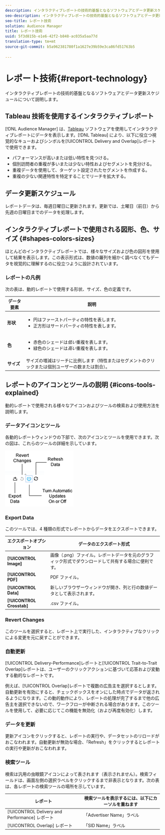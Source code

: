 ```yaml
---
description: インタラクティブレポートの技術的基盤となるソフトウェアとデータ更新スケジュールについて説明します。
seo-description: インタラクティブレポートの技術的基盤となるソフトウェアとデータ更新スケジュールについて説明します。
seo-title: レポート技術
solution: Audience Manager
title: レポート技術
uuid: 5f3d815b-e1e6-42f2-b848-ac035a5aa77d
translation-type: tm+mt
source-git-commit: b5a962381780f1a1627e39b59e3ca86fd51763b5

---
```



# レポート技術{#report-technology}

インタラクティブレポートの技術的基盤となるソフトウェアとデータ更新スケジュールについて説明します。

<!-- 

c_report_technology.xml

 -->

## Tableau 技術を使用するインタラクティブレポート

[!DNL Audience Manager] は、[Tableau](https://www.tableausoftware.com/) ソフトウェアを使用してインタラクティブレポートにデータを表示します。[!DNL Tableau] により、以下に役立つ視覚的なキューおよびシンボルを[!UICONTROL Delivery and Overlap]レポートで使用できます。

* パフォーマンスが高いまたは低い特性を見つける。
* 個別訪問者の重複が多いまたは少ない特性およびセグメントを見分ける。
* 重複データを使用して、ターゲット設定されたセグメントを作成する。
* 重複の少ない関連特性を特定することでリーチを拡大する。

## データ更新スケジュール

レポートデータは、毎週日曜日に更新されます。更新では、土曜日（前日）から先週の日曜日までのデータを処理します。

## インタラクティブレポートで使用される図形、色、サイズ {#shapes-colors-sizes}

ほとんどのインタラクティブレポートでは、様々なサイズおよび色の図形を使用して結果を表示します。この表示形式は、数値の羅列を細かく調べなくてもデータを視覚的に理解するのに役立つように設計されています。

<!-- 

r_legend.xml

 -->

### レポートの凡例

次の表は、動的レポートで使用する形状、サイズ、色の定義です。

<table id="table_EC180A96E3784FC6B81FCFB546C4A3FA"> 
 <thead> 
  <tr> 
   <th colname="col1" class="entry"> データ要素 </th> 
   <th colname="col2" class="entry"> 説明 </th> 
  </tr> 
 </thead>
 <tbody> 
  <tr> 
   <td colname="col1"> <b>形状</b> </td> 
   <td colname="col2"> 
    <ul id="ul_076773ABD0BB4CE6834ACFA8B3D6AC2E"> 
     <li id="li_BBAB37A6EC1549B48C0E4D3BFAF7062C">円はファーストパーティの特性を表します。 </li> 
     <li id="li_371331AE984A4A999CE0596EA13987E0">正方形はサードパーティの特性を表します。 </li> 
    </ul> </td> 
  </tr> 
  <tr> 
   <td colname="col1"> <b>色</b> </td> 
   <td colname="col2"> 
    <ul id="ul_F5D243297F0C4E5A8EDCBD28A548869E"> 
     <li id="li_332EB873A35440E6BB6093E36A0FAC3D">赤色のシェードは<i>低い</i>重複を表します。 </li> 
     <li id="li_29DFDB1218DF4069B5DCFF841D48EF56">緑色のシェードは<i>高い</i>重複を表します。 </li> 
    </ul> </td> 
  </tr> 
  <tr> 
   <td colname="col1"> <b>サイズ</b> </td> 
   <td colname="col2"> サイズの増減はリーチに比例します（特性またはセグメントのクリックまたは個別ユーザーの数または割合）。 </td> 
  </tr> 
 </tbody> 
</table>

## レポートのアイコンとツールの説明 {#icons-tools-explained}

動的レポートで使用される様々なアイコンおよびツールの検索および使用方法を説明します。

<!-- 

r_icons.xml

 -->

### データアイコンとツール

各動的レポートウィンドウの下部で、次のアイコンとツールを使用できます。次の図は、これらのツールの詳細を示しています。

![](assets/tools_icons90.png)

### Export Data

このツールでは、4 種類の形式でレポートからデータをエクスポートできます。

| エクスポートオプション | データのエクスポート形式 |
|---|---|
| **[!UICONTROL Image]** | 画像（.png）ファイル。レポートデータを元のグラフィック形式でダウンロードして共有する場合に便利です。 |
| **[!UICONTROL PDF]** | PDF ファイル。 |
| **[!UICONTROL Data]** | 新しいブラウザーウィンドウが開き、列と行の数値データとして表示されます。 |
| **[!UICONTROL Crosstab]** | .csv ファイル。 |

### Revert Changes

このツールを選択すると、レポート上で実行した、インタラクティブなクリックによる変更を元に戻すことができます。

### 自動更新

[!UICONTROL Delivery-Performance]レポートと[!UICONTROL Trait-to-Trait Overlap]レポートは、ユーザーのクリックアクションに基づいて応答および変動する動的なレポートです。

例えば、[!UICONTROL Overlap]レポートで複数の広告主を選択するとします。自動更新を有効にすると、チェックボックスをオンにした時点でデータが返されるようになります。この動的動作により、レポートの処理が完了するまで他の広告主を選択できないので、ワークフローが中断される場合があります。このツールを使用して、必要に応じてこの機能を無効化（および再度有効化）します。

### データを更新

更新アイコンをクリックすると、レポートの実行や、データセットのリロードがおこなわれます。自動更新が無効な場合、「Refresh」をクリックするとレポートの実行や更新がおこなわれます。

### 検索ツール

検索は汎用の虫眼鏡アイコンによって表されます（表示されません）。検索フィールドは、画面左側の選択ラベルをクリックするまで非表示となります。次の表は、各レポートの検索ツールの場所を示しています。

| レポート | 検索ツールを表示するには、以下にカーソルを重ねます |
|---|---|
| [!UICONTROL Delivery and Performance] レポート | 「Advertiser Name」ラベル |
| [!UICONTROL Overlap] レポート | 「SID Name」ラベル |
